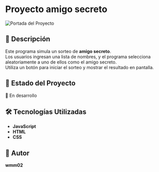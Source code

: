 <h1 text-align= "center">Proyecto amigo secreto</h1>

![Portada del Proyecto](https://raw.githubusercontent.com/example02/challenge-amigo-secreto-alura-2025/refs/heads/main/DALL%C2%B7E%202025-03-17%2000.03.03%20-%20A%20festive%20and%20playful%20'Secret%20Santa'%20game-themed%20image.%20The%20image%20features%20a%20digital%20spinning%20wheel%20with%20names%20on%20it%2C%20a%20wrapped%20gift%20box%20in%20the%20center%20(1).webp)

## 📖 Descripción
Este programa simula un sorteo de **amigo secreto**.  
Los usuarios ingresan una lista de nombres, y el programa selecciona aleatoriamente a uno de ellos como el amigo secreto.  
Utiliza un botón para iniciar el sorteo y mostrar el resultado en pantalla.

## 🚧 Estado del Proyecto
🔧 En desarrollo

## 🛠️ Tecnologías Utilizadas
- **JavaScript**  
- **HTML**  
- **CSS**  

## 👤 Autor
**wmm02**
